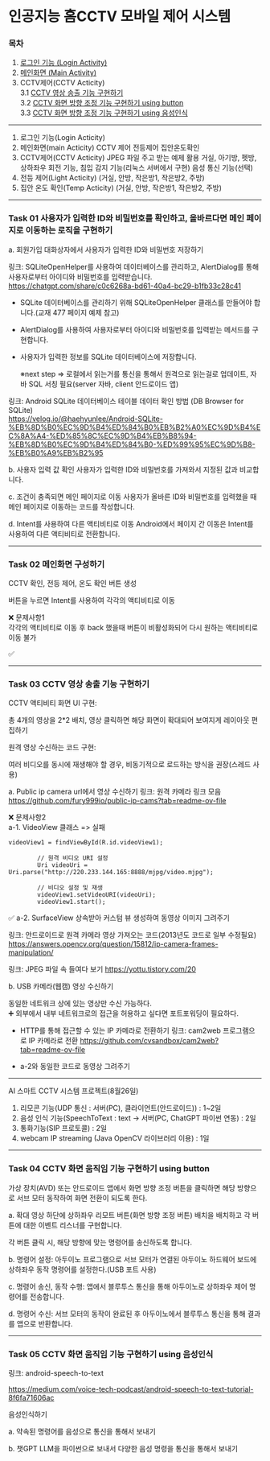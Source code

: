 # 인공지능 홈CCTV 모바일 제어 시스템

### 목차
1. [로그인 기능 (Login Activity)](#로그인-기능-login-activity---task-01)
2. [메인화면 (Main Activity)](#Task-02-메인화면-구성하기)
3. CCTV제어(CCTV Acticity)<br>
   3.1 [CCTV 영상 송출 기능 구현하기](#task-03-cctv-영상-송출-기능-구현하기)<br>
   3.2 [CCTV 화면 방향 조정 기능 구현하기 using button](#task-04-cctv-화면-움직임-기능-구현하기-using-button)<br>
   3.3 [CCTV 화면 방향 조정 기능 구현하기 using 음성인식](#task-05-cctv-화면-움직임-기능-구현하기-using-음성인식)<br>

-------------------------------------------------------------------------------------------------------------------------   
1. 로그인 기능(Login Acticity)
2. 메인화면(main Acticity)
CCTV 제어
전등제어
집안온도확인
3. CCTV제어(CCTV Acticity)
JPEG 파일 주고 받는 예제 활용
거실, 아기방, 펫방, 상하좌우 회전 기능, 침입 감지 기능(리눅스 서버에서 구현) 음성 통신 기능(선택)
4. 전등 제어(Light Acticity)
(거실, 안방, 작은방1, 작은방2, 주방)
5. 집안 온도 확인(Temp Acticity)
(거실, 안방, 작은방1, 작은방2, 주방)

-------------------------------------------------------------------------------------------------------------------------
### Task 01 사용자가 입력한 ID와 비밀번호를 확인하고, 올바르다면 메인 페이지로 이동하는 로직을 구현하기

a. 회원가입 대화상자에서 사용자가 입력한 ID와 비밀번호 저장하기

링크: SQLiteOpenHelper를 사용하여 데이터베이스를 관리하고, AlertDialog를 통해 사용자로부터 아이디와 비밀번호를 입력받습니다.
https://chatgpt.com/share/c0c6268a-bd61-40a4-bc29-b1fb33c28c41

- SQLite 데이터베이스를 관리하기 위해 SQLiteOpenHelper 클래스를 만들어야 합니다.(교재 477 페이지 예제 참고)
- AlertDialog를 사용하여 사용자로부터 아이디와 비밀번호를 입력받는 메서드를 구현합니다.
- 사용자가 입력한 정보를 SQLite 데이터베이스에 저장합니다.

  ※next step => 로컬에서 읽는거를 통신을 통해서 원격으로 읽는걸로 업데이트, 자바 SQL 서칭 필요(server 자바, client 안드로이드 앱)

링크: Android SQLite 데이터베이스 테이블 데이터 확인 방법 (DB Browser for SQLite)<br>
https://velog.io/@haehyunlee/Android-SQLite-%EB%8D%B0%EC%9D%B4%ED%84%B0%EB%B2%A0%EC%9D%B4%EC%8A%A4-%ED%85%8C%EC%9D%B4%EB%B8%94-%EB%8D%B0%EC%9D%B4%ED%84%B0-%ED%99%95%EC%9D%B8-%EB%B0%A9%EB%B2%95

b. 사용자 입력 값 확인
사용자가 입력한 ID와 비밀번호를 가져와서 지정된 값과 비교합니다.

c. 조건이 충족되면 메인 페이지로 이동
사용자가 올바른 ID와 비밀번호를 입력했을 때 메인 페이지로 이동하는 코드를 작성합니다.

d. Intent를 사용하여 다른 액티비티로 이동
Android에서 페이지 간 이동은 Intent를 사용하여 다른 액티비티로 전환합니다.

-------------------------------------------------------------------------------------------------------------------------
### Task 02 메인화면 구성하기

CCTV 확인, 전등 제어, 온도 확인 버튼 생성

버튼을 누르면 Intent를 사용하여 각각의 액티비티로 이동

:x: 문제사항1<br>
각각의 액티비티로 이동 후 back 했을때 버튼이 비활성화되어 다시 원하는 액티비티로 이동 불가

:white_check_mark:

-------------------------------------------------------------------------------------------------------------------------
### Task 03 CCTV 영상 송출 기능 구현하기

CCTV 액티비티 화면 UI 구현:

총 4개의 영상을 2*2 배치, 영상 클릭하면 해당 화면이 확대되어 보여지게 레이아웃 편집하기

원격 영상 수신하는 코드 구현:

여러 비디오를 동시에 재생해야 할 경우, 비동기적으로 로드하는 방식을 권장(스레드 사용)

a. Public ip camera url에서 영상 수신하기
링크: 원격 카메라 링크 모음
https://github.com/fury999io/public-ip-cams?tab=readme-ov-file

:x: 문제사항2<br>
a-1. VideoView 클래스 => 실패

````````````````````````````````
videoView1 = findViewById(R.id.videoView1);

        // 원격 비디오 URI 설정
        Uri videoUri = Uri.parse("http://220.233.144.165:8888/mjpg/video.mjpg");

        // 비디오 설정 및 재생
        videoView1.setVideoURI(videoUri);
        videoView1.start();
````````````````````````````````

:white_check_mark: a-2. SurfaceView 상속받아 커스텀 뷰 생성하여 동영상 이미지 그려주기

링크: 안드로이드로 원격 카메라 영상 가져오는 코드(2013년도 코드로 일부 수정필요)
https://answers.opencv.org/question/15812/ip-camera-frames-manipulation/

링크: JPEG 파일 속 들여다 보기
https://yottu.tistory.com/20

b. USB 카메라(웹캠) 영상 수신하기

동일한 네트워크 상에 있는 영상만 수신 가능하다.<br> 
:heavy_plus_sign: 외부에서 내부 네트워크로의 접근을 허용하고 싶다면 포트포워딩이 필요하다.

- HTTP를 통해 접근할 수 있는 IP 카메라로 전환하기
  링크: cam2web 프로그램으로 IP 카메라로 전환
  https://github.com/cvsandbox/cam2web?tab=readme-ov-file

- a-2와 동일한 코드로 동영상 그려주기

-------------------------------------------------------------------------------------------------------------------------
AI 스마트 CCTV 시스템 프로젝트(8월26일)
 1. 리모콘 기능(UDP 통신 : 서버(PC), 클라이언트(안드로이드)) : 1~2일
 2. 음성 인식 기능(SpeechToText : text -> 서버(PC, ChatGPT 파이썬 연동) : 2일
 3. 통화기능(SIP 프로토콜) : 2일
 4. webcam IP streaming (Java OpenCV 라이브러리 이용) : 1일

-------------------------------------------------------------------------------------------------------------------------

### Task 04 CCTV 화면 움직임 기능 구현하기 using button

가상 장치(AVD) 또는 안드로이드 앱에서 화면 방향 조정 버튼을 클릭하면 해당 방향으로 서브 모터 동작하여 화면 전환이 되도록 한다.

a. 확대 영상 하단에 상하좌우 리모트 버튼(화면 방향 조정 버튼) 배치을 배치하고 각 버튼에 대한 이벤트 리스너를 구현합니다.

각 버튼 클릭 시, 해당 방향에 맞는 명령어를 송신하도록 합니다.

b. 명령어 설정: 아두이노 프로그램으로 서브 모터가 연결된 아두이노 하드웨어 보드에 상하좌우 동작 명령어를 설정한다.(USB 포트 사용)

c. 명령어 송신, 동작 수행: 앱에서 블루투스 통신을 통해 아두이노로 상하좌우 제어 명령어를 전송합니다.

d. 명령어 수신: 서브 모터의 동작이 완료된 후 아두이노에서 블루투스 통신을 통해 결과를 앱으로 반환합니다.

-------------------------------------------------------------------------------------------------------------------------
### Task 05 CCTV 화면 움직임 기능 구현하기 using 음성인식

링크: android-speech-to-text

https://medium.com/voice-tech-podcast/android-speech-to-text-tutorial-8f6fa71606ac

음성인식하기

a. 약속된 명령어를 음성으로 통신을 통해서 보내기

b. 챗GPT LLM을 파이썬으로 보내서 다양한 음성 명령을 통신을 통해서 보내기
